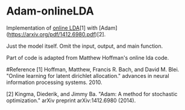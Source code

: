 # Adam-onlineLDA

Implementation of [online LDA](https://www.cs.princeton.edu/~blei/papers/HoffmanBleiBach2010b.pdf)[1] with [Adam] (https://arxiv.org/pdf/1412.6980.pdf)[2].

Just the model itself. Omit the input, output, and main function.

Part of code is adapted from Matthew Hoffman's online lda code.

#Reference
[1] Hoffman, Matthew, Francis R. Bach, and David M. Blei. "Online learning for latent dirichlet allocation." advances in neural information processing systems. 2010.

[2] Kingma, Diederik, and Jimmy Ba. "Adam: A method for stochastic optimization." arXiv preprint arXiv:1412.6980 (2014).
